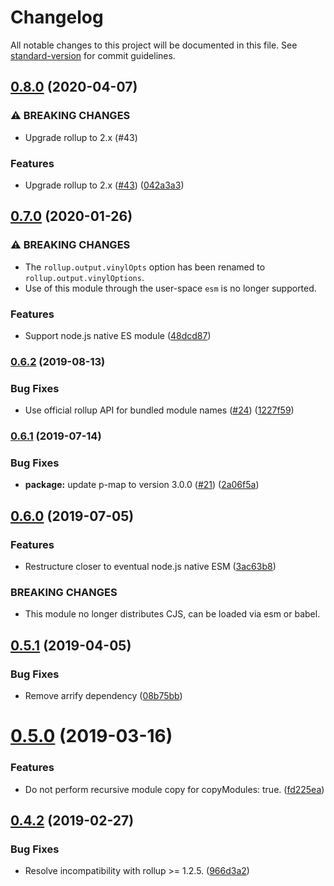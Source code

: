 # Changelog

All notable changes to this project will be documented in this file. See [standard-version](https://github.com/conventional-changelog/standard-version) for commit guidelines.

## [0.8.0](https://github.com/cfware/vinyl-rollup/compare/v0.7.0...v0.8.0) (2020-04-07)


### ⚠ BREAKING CHANGES

* Upgrade rollup to 2.x (#43)

### Features

* Upgrade rollup to 2.x ([#43](https://github.com/cfware/vinyl-rollup/issues/43)) ([042a3a3](https://github.com/cfware/vinyl-rollup/commit/042a3a378932ea5db87d7fbfad74e0c150ef830f))

## [0.7.0](https://github.com/cfware/vinyl-rollup/compare/v0.6.2...v0.7.0) (2020-01-26)


### ⚠ BREAKING CHANGES

* The `rollup.output.vinylOpts` option has been renamed to
`rollup.output.vinylOptions`.
* Use of this module through the user-space `esm` is no
longer supported.

### Features

* Support node.js native ES module ([48dcd87](https://github.com/cfware/vinyl-rollup/commit/48dcd87d5bdb2a7a5bf301654cb7f0374b9f71bc))

### [0.6.2](https://github.com/cfware/vinyl-rollup/compare/v0.6.1...v0.6.2) (2019-08-13)


### Bug Fixes

* Use official rollup API for bundled module names ([#24](https://github.com/cfware/vinyl-rollup/issues/24)) ([1227f59](https://github.com/cfware/vinyl-rollup/commit/1227f59))

### [0.6.1](https://github.com/cfware/vinyl-rollup/compare/v0.6.0...v0.6.1) (2019-07-14)


### Bug Fixes

* **package:** update p-map to version 3.0.0 ([#21](https://github.com/cfware/vinyl-rollup/issues/21)) ([2a06f5a](https://github.com/cfware/vinyl-rollup/commit/2a06f5a))



## [0.6.0](https://github.com/cfware/vinyl-rollup/compare/v0.5.1...v0.6.0) (2019-07-05)


### Features

* Restructure closer to eventual node.js native ESM ([3ac63b8](https://github.com/cfware/vinyl-rollup/commit/3ac63b8))


### BREAKING CHANGES

* This module no longer distributes CJS, can be loaded
via esm or babel.



## [0.5.1](https://github.com/cfware/vinyl-rollup/compare/v0.5.0...v0.5.1) (2019-04-05)


### Bug Fixes

* Remove arrify dependency ([08b75bb](https://github.com/cfware/vinyl-rollup/commit/08b75bb))



# [0.5.0](https://github.com/cfware/vinyl-rollup/compare/v0.4.2...v0.5.0) (2019-03-16)


### Features

* Do not perform recursive module copy for copyModules: true. ([fd225ea](https://github.com/cfware/vinyl-rollup/commit/fd225ea))



## [0.4.2](https://github.com/cfware/vinyl-rollup/compare/v0.4.1...v0.4.2) (2019-02-27)


### Bug Fixes

* Resolve incompatibility with rollup >= 1.2.5. ([966d3a2](https://github.com/cfware/vinyl-rollup/commit/966d3a2))
